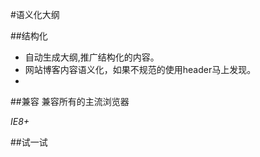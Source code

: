 #语义化大纲



##结构化

* 自动生成大纲,推广结构化的内容。
* 网站博客内容语义化，如果不规范的使用header马上发现。
* 

##兼容
兼容所有的主流浏览器

*IE8+*

##试一试

